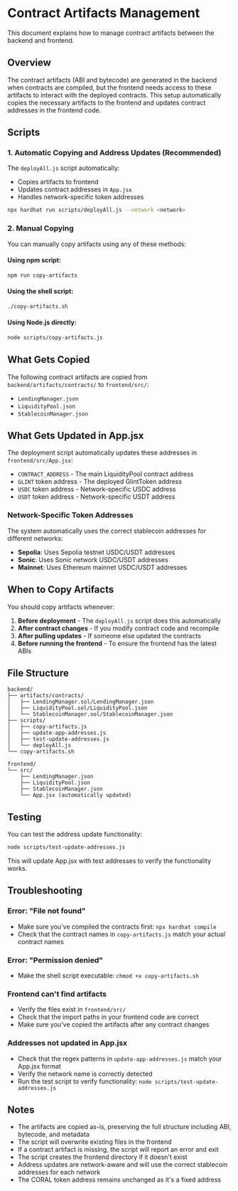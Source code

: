 # Contract Artifacts Management

This document explains how to manage contract artifacts between the backend and frontend.

## Overview

The contract artifacts (ABI and bytecode) are generated in the backend when contracts are compiled, but the frontend needs access to these artifacts to interact with the deployed contracts. This setup automatically copies the necessary artifacts to the frontend and updates contract addresses in the frontend code.

## Scripts

### 1. Automatic Copying and Address Updates (Recommended)

The `deployAll.js` script automatically:
- Copies artifacts to frontend
- Updates contract addresses in `App.jsx`
- Handles network-specific token addresses

```bash
npx hardhat run scripts/deployAll.js --network <network>
```

### 2. Manual Copying

You can manually copy artifacts using any of these methods:

#### Using npm script:
```bash
npm run copy-artifacts
```

#### Using the shell script:
```bash
./copy-artifacts.sh
```

#### Using Node.js directly:
```bash
node scripts/copy-artifacts.js
```

## What Gets Copied

The following contract artifacts are copied from `backend/artifacts/contracts/` to `frontend/src/`:

- `LendingManager.json`
- `LiquidityPool.json`
- `StablecoinManager.json`

## What Gets Updated in App.jsx

The deployment script automatically updates these addresses in `frontend/src/App.jsx`:

- `CONTRACT_ADDRESS` - The main LiquidityPool contract address
- `GLINT` token address - The deployed GlintToken address
- `USDC` token address - Network-specific USDC address
- `USDT` token address - Network-specific USDT address

### Network-Specific Token Addresses

The system automatically uses the correct stablecoin addresses for different networks:

- **Sepolia**: Uses Sepolia testnet USDC/USDT addresses
- **Sonic**: Uses Sonic network USDC/USDT addresses  
- **Mainnet**: Uses Ethereum mainnet USDC/USDT addresses

## When to Copy Artifacts

You should copy artifacts whenever:

1. **Before deployment** - The `deployAll.js` script does this automatically
2. **After contract changes** - If you modify contract code and recompile
3. **After pulling updates** - If someone else updated the contracts
4. **Before running the frontend** - To ensure the frontend has the latest ABIs

## File Structure

```
backend/
├── artifacts/contracts/
│   ├── LendingManager.sol/LendingManager.json
│   ├── LiquidityPool.sol/LiquidityPool.json
│   └── StablecoinManager.sol/StablecoinManager.json
├── scripts/
│   ├── copy-artifacts.js
│   ├── update-app-addresses.js
│   ├── test-update-addresses.js
│   └── deployAll.js
└── copy-artifacts.sh

frontend/
└── src/
    ├── LendingManager.json
    ├── LiquidityPool.json
    ├── StablecoinManager.json
    └── App.jsx (automatically updated)
```

## Testing

You can test the address update functionality:

```bash
node scripts/test-update-addresses.js
```

This will update App.jsx with test addresses to verify the functionality works.

## Troubleshooting

### Error: "File not found"
- Make sure you've compiled the contracts first: `npx hardhat compile`
- Check that the contract names in `copy-artifacts.js` match your actual contract names

### Error: "Permission denied"
- Make the shell script executable: `chmod +x copy-artifacts.sh`

### Frontend can't find artifacts
- Verify the files exist in `frontend/src/`
- Check that the import paths in your frontend code are correct
- Make sure you've copied the artifacts after any contract changes

### Addresses not updated in App.jsx
- Check that the regex patterns in `update-app-addresses.js` match your App.jsx format
- Verify the network name is correctly detected
- Run the test script to verify functionality: `node scripts/test-update-addresses.js`

## Notes

- The artifacts are copied as-is, preserving the full structure including ABI, bytecode, and metadata
- The script will overwrite existing files in the frontend
- If a contract artifact is missing, the script will report an error and exit
- The script creates the frontend directory if it doesn't exist
- Address updates are network-aware and will use the correct stablecoin addresses for each network
- The CORAL token address remains unchanged as it's a fixed address 